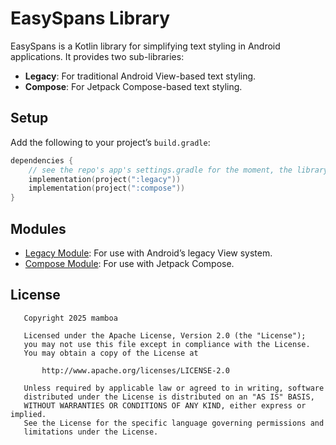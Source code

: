 # EasySpans Library

EasySpans is a Kotlin library for simplifying text styling in Android applications. It provides two sub-libraries:
- **Legacy**: For traditional Android View-based text styling.
- **Compose**: For Jetpack Compose-based text styling.

## Setup
Add the following to your project’s `build.gradle`:
```kotlin
dependencies {
    // see the repo's app's settings.gradle for the moment, the library versions are coming soon
    implementation(project(":legacy"))
    implementation(project(":compose"))
}
```

## Modules
- [Legacy Module](./legacy/README.md): For use with Android’s legacy View system.
- [Compose Module](./compose/README.md): For use with Jetpack Compose.

## License
```
   Copyright 2025 mamboa

   Licensed under the Apache License, Version 2.0 (the "License");
   you may not use this file except in compliance with the License.
   You may obtain a copy of the License at

       http://www.apache.org/licenses/LICENSE-2.0

   Unless required by applicable law or agreed to in writing, software
   distributed under the License is distributed on an "AS IS" BASIS,
   WITHOUT WARRANTIES OR CONDITIONS OF ANY KIND, either express or implied.
   See the License for the specific language governing permissions and
   limitations under the License.
```